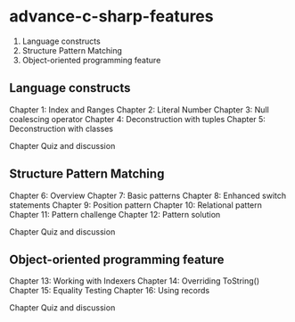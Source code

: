 # advance-c-sharp-features
1. Language constructs
2. Structure Pattern Matching
3. Object-oriented programming feature

Language constructs
-------------------
Chapter 1: Index and Ranges
Chapter 2: Literal Number
Chapter 3: Null coalescing operator
Chapter 4: Deconstruction with tuples
Chapter 5: Deconstruction with classes

Chapter Quiz and discussion

Structure Pattern Matching
---------------------------
Chapter 6: Overview
Chapter 7: Basic patterns
Chapter 8: Enhanced switch statements
Chapter 9: Position pattern
Chapter 10: Relational pattern
Chapter 11: Pattern challenge
Chapter 12: Pattern solution

Chapter Quiz and discussion

Object-oriented programming feature
-----------------------------------
Chapter 13: Working with Indexers
Chapter 14: Overriding ToString()
Chapter 15: Equality Testing
Chapter 16: Using records

Chapter Quiz and discussion

